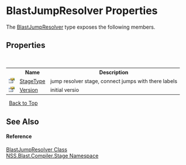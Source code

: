 # BlastJumpResolver Properties
 

The <a href="3981929e-54a8-884d-c453-eedb03f40f62">BlastJumpResolver</a> type exposes the following members.


## Properties
&nbsp;<table><tr><th></th><th>Name</th><th>Description</th></tr><tr><td>![Public property](media/pubproperty.gif "Public property")</td><td><a href="0f693625-741e-4b16-6152-07148f7d381c">StageType</a></td><td>
jump resolver stage, connect jumps with there labels</td></tr><tr><td>![Public property](media/pubproperty.gif "Public property")</td><td><a href="6b0e297b-6b6c-47e2-f94a-af0e94d22515">Version</a></td><td>
initial versio</td></tr></table>&nbsp;
<a href="#blastjumpresolver-properties">Back to Top</a>

## See Also


#### Reference
<a href="3981929e-54a8-884d-c453-eedb03f40f62">BlastJumpResolver Class</a><br /><a href="f44e629d-16ad-ce78-c6d1-bb239589698b">NSS.Blast.Compiler.Stage Namespace</a><br />